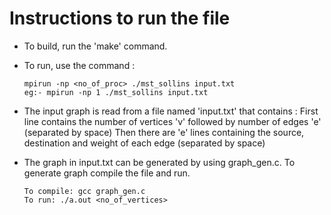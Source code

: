 # Instructions to run the file

-	To build, run the 'make' command.

-	To run, use the command :   
		
		mpirun -np <no_of_proc> ./mst_sollins input.txt  
		eg:- mpirun -np 1 ./mst_sollins input.txt

-	The input graph is read from a file named 'input.txt' that contains :
		First line contains the number of vertices 'v' followed by number of edges 'e' (separated by space)
		Then there are 'e' lines containing the source, destination and weight of each edge (separated by space)

-	The graph in input.txt can be generated by using graph_gen.c. To generate graph compile the file and run.
		
		To compile: gcc graph_gen.c
		To run: ./a.out <no_of_vertices>

 
